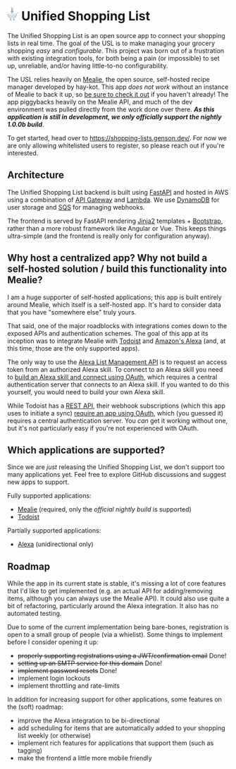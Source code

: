 # <img src="./AppLambda/src/static/images/favicon.png" width="25px" height="auto"> Unified Shopping List 
The Unified Shopping List is an open source app to connect your shopping lists in real time. The goal of the USL is to make managing your grocery shopping *easy* and *configurable*.
This project was born out of a frustration with existing integration tools, for both being a pain (or impossible) to set up, unreliable, and/or having little-to-no configurability.

The USL relies heavily on [Mealie](https://github.com/hay-kot/mealie), the open source, self-hosted recipe manager developed by hay-kot. This app *does not work* without an instance of Mealie to back it up, so [be sure to check it out](https://nightly.mealie.io/) if you haven't already! The app piggybacks heavily on the Mealie API, and much of the dev environment was pulled directly from the work done over there. ***As this application is still in development, we only officially support the nightly 1.0.0b build***.

To get started, head over to https://shopping-lists.genson.dev/. For now we are only allowing whitelisted users to register, so please reach out if you're interested.


Architecture
---
The Unified Shopping List backend is built using [FastAPI](https://fastapi.tiangolo.com/) and hosted in AWS using a combination of [API Gateway](https://aws.amazon.com/api-gateway/) and [Lambda](https://aws.amazon.com/lambda/). We use [DynamoDB](https://aws.amazon.com/dynamodb/) for user storage and [SQS](https://aws.amazon.com/sqs/) for managing webhooks.

The frontend is served by FastAPI rendering [Jinja2](https://jinja.palletsprojects.com/en/3.1.x/) templates + [Bootstrap](https://getbootstrap.com/), rather than a more robust framework like Angular or Vue. This keeps things ultra-simple (and the frontend is really only for configuration anyway).


Why host a centralized app? Why not build a self-hosted solution / build this functionality into Mealie?
---
I am a huge supporter of self-hosted applications; this app is built entirely around Mealie, which itself is a self-hosted app. It's hard to consider data that you have "somewhere else" truly yours.

That said, one of the major roadblocks with integrations comes down to the exposed APIs and authentication schemes. The goal of this app at its inception was to integrate Mealie with [Todoist](https://todoist.com/) and [Amazon's Alexa](https://alexa.amazon.com/) (and, at this time, those are the only supported apps).

The only way to use the [Alexa List Management API](https://developer.amazon.com/en-US/docs/alexa/list-skills/list-management-api-reference.html) is to request an access token from an authorized Alexa skill. To connect to an Alexa skill you need to [build an Alexa skill and connect using OAuth](https://developer.amazon.com/en-US/docs/alexa/custom-skills/access-the-alexa-shopping-and-to-do-lists.html#alexa-lists-access), which requires a central authentication server that connects to an Alexa skill. If you wanted to do this yourself, you would need to build your own Alexa skill.

While Todoist has a [REST API](https://developer.todoist.com/rest/v2/#overview), their webhook subscriptions (which this app uses to initiate a sync) [require an app using OAuth](https://developer.todoist.com/sync/v9/#webhooks), which (you guessed it) requires a central authentication server. You *can* get it working without one, but it's not particularly easy if you're not experienced with OAuth.


Which applications are supported?
---
Since we are *just* releasing the Unified Shopping List, we don't support too many applications yet. Feel free to explore GitHub discussions and suggest new apps to support.

Fully supported applications:
- [Mealie](https://github.com/hay-kot/mealie) (required, only the *official nightly build* is supported)
- [Todoist](https://todoist.com/)

Partially supported applications:
- [Alexa](https://alexa.amazon.com/) (unidirectional only)


Roadmap
---
While the app in its current state is stable, it's missing a lot of core features that I'd like to get implemented (e.g. an actual API for adding/removing items, although you can always use the Mealie API). It could also use quite a bit of refactoring, particularly around the Alexa integration. It also has no automated testing.

Due to some of the current implementation being bare-bones, registration is open to a small group of people (via a whielist). Some things to implement before I consider opening it up:
- ~~properly supporting registrations using a JWT/confirmation email~~ Done!
- ~~setting up an SMTP service for this domain~~ Done!
- ~~implement password resets~~ Done!
- implement login lockouts
- implement throttling and rate-limits

In addition for increasing support for other applications, some features on the (soft) roadmap:
- improve the Alexa integration to be bi-directional
- add scheduling for items that are automatically added to your shopping list weekly (or otherwise)
- implement rich features for applications that support them (such as tagging)
- make the frontend a little more mobile friendly